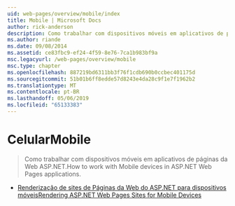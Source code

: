 ```yaml
---
uid: web-pages/overview/mobile/index
title: Mobile | Microsoft Docs
author: rick-anderson
description: Como trabalhar com dispositivos móveis em aplicativos de páginas da Web ASP.NET.
ms.author: riande
ms.date: 09/08/2014
ms.assetid: ce83fbc9-ef24-4f59-8e76-7ca1b983bf9a
msc.legacyurl: /web-pages/overview/mobile
msc.type: chapter
ms.openlocfilehash: 887219bd6311bb3f76f1cdb690b0ccbec401175d
ms.sourcegitcommit: 51b01b6ff8edde57d8243e4da28c9f1e7f1962b2
ms.translationtype: MT
ms.contentlocale: pt-BR
ms.lasthandoff: 05/06/2019
ms.locfileid: "65133383"
---
```

# <a name="mobile"></a><span data-ttu-id="fdb8f-103">Celular</span><span class="sxs-lookup"><span data-stu-id="fdb8f-103">Mobile</span></span>

> <span data-ttu-id="fdb8f-104">Como trabalhar com dispositivos móveis em aplicativos de páginas da Web ASP.NET.</span><span class="sxs-lookup"><span data-stu-id="fdb8f-104">How to work with Mobile devices in ASP.NET Web Pages applications.</span></span>

- [<span data-ttu-id="fdb8f-105">Renderização de sites de Páginas da Web do ASP.NET para dispositivos móveis</span><span class="sxs-lookup"><span data-stu-id="fdb8f-105">Rendering ASP.NET Web Pages Sites for Mobile Devices</span></span>](rendering-aspnet-web-pages-sites-for-mobile-devices.md)
